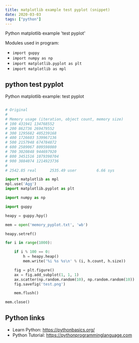```yaml
---
title: matplotlib example test pyplot (snippet)
date: 2020-03-03
tags: ["python"]
---
```

Python matplotlib example 'test pyplot'


Modules used in program: 
* `import guppy`
* `import numpy as np`
* `import matplotlib.pyplot as plt`
* `import matplotlib as mpl`

## python test pyplot

Python matplotlib example: test pyplot

```python

# Original
#
# Memory usage (iteration, object count, memory size)
# 100 431941 134768552
# 200 862736 269479552
# 300 1295682 405239168
# 400 1726603 539967136
# 500 2157948 674784872
# 600 2589067 809598080
# 700 3020848 944697920
# 800 3451516 1079398704
# 900 3884074 1214923736
# 
# 2542.85 real      2535.49 user         6.66 sys

import matplotlib as mpl
mpl.use('Agg')
import matplotlib.pyplot as plt

import numpy as np

import guppy

heapy = guppy.hpy()

mem = open('memory_pyplot.txt', 'wb')

heapy.setref()

for i in range(1000):

    if i % 100 == 0:
        h = heapy.heap()
        mem.write('%i %s %s\n' % (i, h.count, h.size))

    fig = plt.figure()
    ax = fig.add_subplot(1, 1, 1)
    ax.scatter(np.random.random(10), np.random.random(10))
    fig.savefig('test.png')

    mem.flush()

mem.close()


```

## Python links

- Learn Python: https://pythonbasics.org/
- Python Tutorial: https://pythonprogramminglanguage.com
